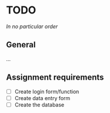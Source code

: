 # TODO

*In no particular order*

## General

...

## Assignment requirements

- [ ] Create login form/function
- [ ] Create data entry form
- [ ] Create the database
